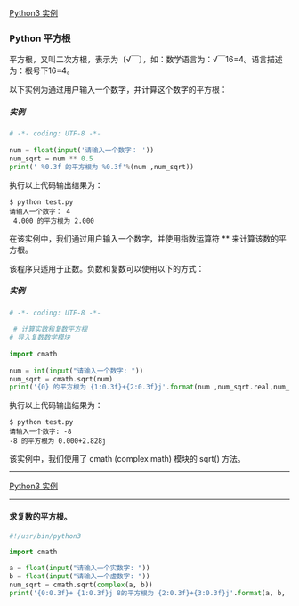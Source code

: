 [Python3 实例](/src/lesson25.examples/examples.md)
### Python 平方根

平方根，又叫二次方根，表示为〔√￣〕，如：数学语言为：√￣16=4。语言描述为：根号下16=4。

以下实例为通过用户输入一个数字，并计算这个数字的平方根：

##### 实例
```python
# -*- coding: UTF-8 -*-
 
num = float(input('请输入一个数字： '))
num_sqrt = num ** 0.5
print(' %0.3f 的平方根为 %0.3f'%(num ,num_sqrt))
```
执行以上代码输出结果为：
```
$ python test.py 
请输入一个数字： 4
 4.000 的平方根为 2.000
```
在该实例中，我们通过用户输入一个数字，并使用指数运算符 ** 来计算该数的平方根。

该程序只适用于正数。负数和复数可以使用以下的方式：

##### 实例
```python
# -*- coding: UTF-8 -*-
 
 # 计算实数和复数平方根
# 导入复数数学模块
 
import cmath
 
num = int(input("请输入一个数字: "))
num_sqrt = cmath.sqrt(num)
print('{0} 的平方根为 {1:0.3f}+{2:0.3f}j'.format(num ,num_sqrt.real,num_sqrt.imag))
```
执行以上代码输出结果为：
```
$ python test.py 
请输入一个数字: -8
-8 的平方根为 0.000+2.828j
```
该实例中，我们使用了 cmath (complex math) 模块的 sqrt() 方法。

---
[Python3 实例](/src/lesson25.examples/examples.md)

---
#### 求复数的平方根。
```python
#!/usr/bin/python3

import cmath

a = float(input("请输入一个实数字: "))
b = float(input("请输入一个虚数字: "))
num_sqrt = cmath.sqrt(complex(a, b))
print('{0:0.3f}+ {1:0.3f}j 8的平方根为 {2:0.3f}+{3:0.3f}j'.format(a, b, num_sqrt.real, num_sqrt.imag))
```

